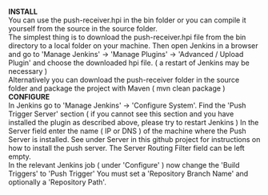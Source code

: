 <b>INSTALL</b><br/>
You can use the push-receiver.hpi in the bin folder or you can compile it yourself from the source in the source folder.
<br/>
The simplest thing is to download the push-receiver.hpi file from the bin directory to a local folder on your machine. 
Then open Jenkins in a browser and go to 'Manage Jenkins' -> 'Manage Plugins' -> 'Advanced / Upload Plugin' and choose the downloaded hpi file.
( a restart of Jenkins may be necessary )
<br/>
Alternatively you can download the push-receiver folder in the source folder and package the project with Maven ( mvn clean package )
<br/>
<b>CONFIGURE</b><br/>
In Jenkins go to 'Manage Jenkins' -> 'Configure System'. Find the 'Push Trigger Server' section ( if you cannot see this section and you have installed the plugin as described above, please try to restart Jenkins )
In the Server field enter the name ( IP or DNS ) of the machine where the Push Server is installed. See under Server in this github project for instructions on how to install the push server.
The Server Routing Filter field can be left empty.
<br/>
In the relevant Jenkins job ( under 'Configure' ) now change the 'Build Triggers' to 'Push Trigger'
You must set a 'Repository Branch Name' and optionally a 'Repository Path'.


